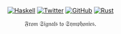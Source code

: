 <p align="center">
  <a href="https://www.haskell.org/"><img src="https://img.shields.io/badge/Haskell--ffffff.svg?style=social&logo=Haskell" alt="Haskell"></a>
  <a href="https://twitter.com/raptazure"><img src="https://img.shields.io/twitter/follow/raptazure.svg?style=social" alt="Twitter"></a>
  <a href="https://github.com/raptazure?tab=followers"><img src="https://img.shields.io/github/followers/raptazure.svg?label=Follow%20@raptazure&style=social" alt="GitHub"></a>
  <a href="https://www.rust-lang.org/"><img src="https://img.shields.io/badge/Rust--ffffff.svg?style=social&logo=Rust" alt="Rust"></a>
</p>
<p align="center">
  𝔉𝔯𝔬𝔪 𝔖𝔦𝔤𝔫𝔞𝔩𝔰 𝔱𝔬 𝔖𝔶𝔪𝔭𝔥𝔬𝔫𝔦𝔢𝔰.
</p>

<!--
**raptazure/raptazure** is a ✨ _special_ ✨ repository because its `README.md` (this file) appears on your GitHub profile.
-->

